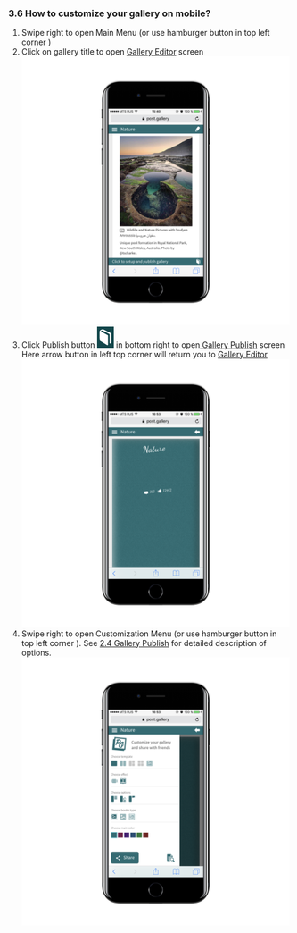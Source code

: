 ### 3.6 How to customize your gallery on mobile?

1. Swipe right to open Main Menu \(or use hamburger button in top left corner \)
2. Click on gallery title to open [Gallery Editor](/22-gallery-editor-screen.md) screen![](/assets/IMG_2542_iphone7plusjetblack_portrait.png)
3. Click Publish button  ![](/assets/pub_btn.png)  in bottom right to open[ Gallery Publish](/23-gallery-preview.md) screen
   Here arrow button in left top corner will return you to [Gallery Editor](/22-gallery-editor-screen.md)
   ![](/assets/IMG_2544_iphone7plusjetblack_portrait.png)
4. Swipe right to open Customization Menu \(or use hamburger button in top left corner \).
   See [2.4 Gallery Publish](/23-gallery-preview.md) for detailed description of options.![](/assets/IMG_2545_iphone7plusjetblack_portrait.png)



